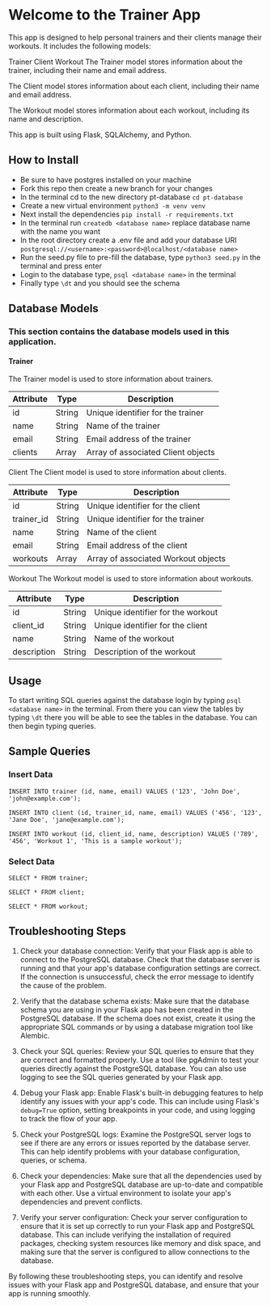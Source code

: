 # Welcome to the Trainer App
This app is designed to help personal trainers and their clients manage their workouts. It includes the following models:

Trainer
Client
Workout
The Trainer model stores information about the trainer, including their name and email address.

The Client model stores information about each client, including their name and email address.

The Workout model stores information about each workout, including its name and description.

This app is built using Flask, SQLAlchemy, and Python.

## How to Install
- Be sure to have postgres installed on your machine
- Fork this repo then create a new branch for your changes
- In the terminal cd to the new directory pt-database `cd pt-database`
- Create a new virtual environment `python3 -m venv venv`
- Next install the dependencies `pip install -r requirements.txt`
- In the terminal run `createdb <database name>` replace database name with the name you want
- In the root directory create a .env file and add your database URI `postgresql://<username>:<password>@localhost/<database name>`
- Run the seed.py file to pre-fill the database, type `python3 seed.py` in the terminal and press enter
- Login to the database type, `psql <database name>` in the terminal
- Finally type `\dt` and you should see the schema

## Database Models
### This section contains the database models used in this application.
#### Trainer
The Trainer model is used to store information about trainers.

| Attribute | Type | Description |
| ---------- | ------ | ------------------------------------ |
| id | String | Unique identifier for the trainer |
| name | String | Name of the trainer |
| email | String | Email address of the trainer |
| clients | Array | Array of associated Client objects |

Client
The Client model is used to store information about clients.

| Attribute | Type | Description |
| ---------- | ------ | ------------------------------------ |
| id | String | Unique identifier for the client |
| trainer_id | String | Unique identifier for the trainer |
| name | String | Name of the client |
| email | String | Email address of the client |
| workouts | Array | Array of associated Workout objects |

Workout
The Workout model is used to store information about workouts.

| Attribute | Type | Description |
| ---------- | ------ | ------------------------------------ |
| id | String | Unique identifier for the workout |
| client_id | String | Unique identifier for the client |
| name | String | Name of the workout |
| description| String | Description of the workout |

## Usage
To start writing SQL queries against the database login by typing `psql <database name>` in the terminal. From there you can view the tables by typing
`\dt` there you will be able to see the tables in the database. You can then begin typing queries.

## Sample Queries

### Insert Data
`INSERT INTO trainer (id, name, email) VALUES ('123', 'John Doe', 'john@example.com');`

`INSERT INTO client (id, trainer_id, name, email) VALUES ('456', '123', 'Jane Doe', 'jane@example.com');`

`INSERT INTO workout (id, client_id, name, description) VALUES ('789', '456', 'Workout 1', 'This is a sample workout');`

### Select Data
`SELECT * FROM trainer;`

`SELECT * FROM client;`

`SELECT * FROM workout;`

## Troubleshooting Steps

1. Check your database connection: Verify that your Flask app is able to connect to the PostgreSQL database. Check that the database server is running and that your app's database configuration settings are correct. If the connection is unsuccessful, check the error message to identify the cause of the problem.

2. Verify that the database schema exists: Make sure that the database schema you are using in your Flask app has been created in the PostgreSQL database. If the schema does not exist, create it using the appropriate SQL commands or by using a database migration tool like Alembic.

3. Check your SQL queries: Review your SQL queries to ensure that they are correct and formatted properly. Use a tool like pgAdmin to test your queries directly against the PostgreSQL database. You can also use logging to see the SQL queries generated by your Flask app.

4. Debug your Flask app: Enable Flask's built-in debugging features to help identify any issues with your app's code. This can include using Flask's `debug=True` option, setting breakpoints in your code, and using logging to track the flow of your app.

5. Check your PostgreSQL logs: Examine the PostgreSQL server logs to see if there are any errors or issues reported by the database server. This can help identify problems with your database configuration, queries, or schema.

6. Check your dependencies: Make sure that all the dependencies used by your Flask app and PostgreSQL database are up-to-date and compatible with each other. Use a virtual environment to isolate your app's dependencies and prevent conflicts.

7. Verify your server configuration: Check your server configuration to ensure that it is set up correctly to run your Flask app and PostgreSQL database. This can include verifying the installation of required packages, checking system resources like memory and disk space, and making sure that the server is configured to allow connections to the database.

By following these troubleshooting steps, you can identify and resolve issues with your Flask app and PostgreSQL database, and ensure that your app is running smoothly.
